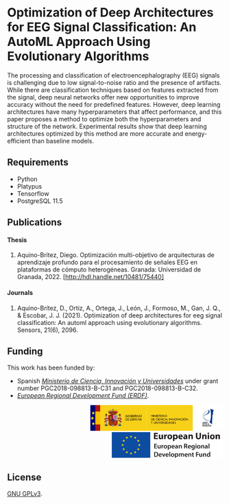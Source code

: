 # Optimization of Deep Architectures for EEG Signal Classification: An AutoML Approach Using Evolutionary Algorithms

The processing and classification of electroencephalography (EEG) signals is challenging due to low signal-to-noise ratio and the presence of artifacts. While there are classification techniques based on features extracted from the signal, deep neural networks offer new opportunities to improve accuracy without the need for predefined features. However, deep learning architectures have many hyperparameters that affect performance, and this paper proposes a method to optimize both the hyperparameters and structure of the network. Experimental results show that deep learning architectures optimized by this method are more accurate and energy-efficient than baseline models.

## Requirements

* Python
* Platypus
* Tensorflow
* PostgreSQL 11.5

## Publications

#### Thesis

1. Aquino-Brítez, Diego. Optimización multi-objetivo de arquitecturas de aprendizaje profundo para el procesamiento de señales EEG en plataformas de cómputo heterogéneas. Granada: Universidad de Granada, 2022. [http://hdl.handle.net/10481/75440]

#### Journals

1. Aquino-Brítez, D., Ortiz, A., Ortega, J., León, J., Formoso, M., Gan, J. Q., & Escobar, J. J. (2021). Optimization of deep architectures for eeg signal classification: An automl approach using evolutionary algorithms. Sensors, 21(6), 2096.

## Funding

This work has been funded by:

* Spanish [*Ministerio de Ciencia, Innovación y Universidades*](https://www.ciencia.gob.es/) under grant number PGC2018-098813-B-C31 and PGC2018-098813-B-C32.
* [*European Regional Development Fund (ERDF)*](https://ec.europa.eu/regional_policy/en/funding/erdf/).

<div style="text-align: right">
  <img src="https://raw.githubusercontent.com/efficomp/Hpmoon/main/docs/logos/miciu.jpg" height="60">
  <img src="https://raw.githubusercontent.com/efficomp/Hpmoon/main/docs/logos/erdf.png" height="60">
</div>

## License

[GNU GPLv3](https://www.gnu.org/licenses/gpl-3.0.md).
